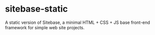 # sitebase-static
A static version of Sitebase, a minimal HTML + CSS + JS base front-end framework for simple web site projects.

